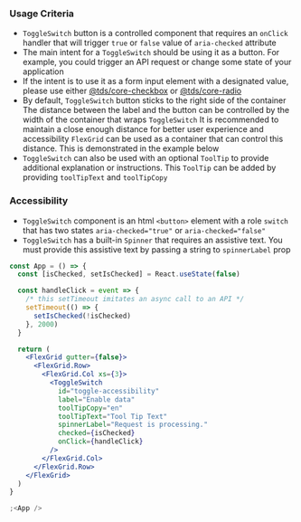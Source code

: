 ### Usage Criteria

- `ToggleSwitch` button is a controlled component that requires an `onClick` handler that will trigger `true` or `false` value of `aria-checked` attribute
- The main intent for a `ToggleSwitch` should be using it as a button. For example, you could trigger an API request or change some state of your application
- If the intent is to use it as a form input element with a designated value, please use either [@tds/core-checkbox](https://tds.telus.com/components/index.html#checkbox) or [@tds/core-radio](https://tds.telus.com/components/index.html#radio)
- By default, `ToggleSwitch` button sticks to the right side of the container
  The distance between the label and the button can be controlled by the width of the container that wraps `ToggleSwitch`
  It is recommended to maintain a close enough distance for better user experience and accessibility
  `FlexGrid` can be used as a container that can control this distance. This is demonstrated in the example below
- `ToggleSwitch` can also be used with an optional `ToolTip` to provide additional explanation or instructions. This `ToolTip` can be added by providing `toolTipText` and `toolTipCopy`

### Accessibility

- `ToggleSwitch` component is an html `<button>` element with a role `switch` that has two states `aria-checked="true"` or `aria-checked="false"`
- `ToggleSwitch` has a built-in `Spinner` that requires an assistive text. You must provide this assistive text by passing a string to `spinnerLabel` prop

```jsx
const App = () => {
  const [isChecked, setIsChecked] = React.useState(false)

  const handleClick = event => {
    /* this setTimeout imitates an async call to an API */
    setTimeout(() => {
      setIsChecked(!isChecked)
    }, 2000)
  }

  return (
    <FlexGrid gutter={false}>
      <FlexGrid.Row>
        <FlexGrid.Col xs={3}>
          <ToggleSwitch
            id="toggle-accessibility"
            label="Enable data"
            toolTipCopy="en"
            toolTipText="Tool Tip Text"
            spinnerLabel="Request is processing."
            checked={isChecked}
            onClick={handleClick}
          />
        </FlexGrid.Col>
      </FlexGrid.Row>
    </FlexGrid>
  )
}

;<App />
```
